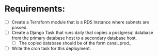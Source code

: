 # Requirements:

- [ ]  Create a Terraform module that is a RDS Instance where subnets are passed.
- [ ]  Create a Django Task that runs daily that copies a postgresql database from the primary database host to a secondary database host.
    - [ ]  The copied database should be of the form canal_prod_<mm>_<dd>_<yyyy>
- [ ]  Write the cron task for this deployment.